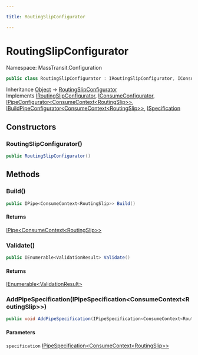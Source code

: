 ```yaml
---

title: RoutingSlipConfigurator

---
```


# RoutingSlipConfigurator

Namespace: MassTransit.Configuration

```csharp
public class RoutingSlipConfigurator : IRoutingSlipConfigurator, IConsumeConfigurator, IPipeConfigurator<ConsumeContext<RoutingSlip>>, IBuildPipeConfigurator<ConsumeContext<RoutingSlip>>, ISpecification
```

Inheritance [Object](https://learn.microsoft.com/en-us/dotnet/api/system.object) → [RoutingSlipConfigurator](../masstransit-configuration/routingslipconfigurator)<br/>
Implements [IRoutingSlipConfigurator](../../masstransit-abstractions/masstransit/iroutingslipconfigurator), [IConsumeConfigurator](../../masstransit-abstractions/masstransit/iconsumeconfigurator), [IPipeConfigurator\<ConsumeContext\<RoutingSlip\>\>](../../masstransit-abstractions/masstransit/ipipeconfigurator-1), [IBuildPipeConfigurator\<ConsumeContext\<RoutingSlip\>\>](../../masstransit-abstractions/masstransit-configuration/ibuildpipeconfigurator-1), [ISpecification](../../masstransit-abstractions/masstransit/ispecification)

## Constructors

### **RoutingSlipConfigurator()**

```csharp
public RoutingSlipConfigurator()
```

## Methods

### **Build()**

```csharp
public IPipe<ConsumeContext<RoutingSlip>> Build()
```

#### Returns

[IPipe\<ConsumeContext\<RoutingSlip\>\>](../../masstransit-abstractions/masstransit/ipipe-1)<br/>

### **Validate()**

```csharp
public IEnumerable<ValidationResult> Validate()
```

#### Returns

[IEnumerable\<ValidationResult\>](https://learn.microsoft.com/en-us/dotnet/api/system.collections.generic.ienumerable-1)<br/>

### **AddPipeSpecification(IPipeSpecification\<ConsumeContext\<RoutingSlip\>\>)**

```csharp
public void AddPipeSpecification(IPipeSpecification<ConsumeContext<RoutingSlip>> specification)
```

#### Parameters

`specification` [IPipeSpecification\<ConsumeContext\<RoutingSlip\>\>](../../masstransit-abstractions/masstransit-configuration/ipipespecification-1)<br/>
